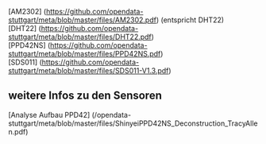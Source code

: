 [AM2302] (https://github.com/opendata-stuttgart/meta/blob/master/files/AM2302.pdf) (entspricht DHT22)  
[DHT22] (https://github.com/opendata-stuttgart/meta/blob/master/files/DHT22.pdf)  
[PPD42NS] (https://github.com/opendata-stuttgart/meta/blob/master/files/PPD42NS.pdf)  
[SDS011] (https://github.com/opendata-stuttgart/meta/blob/master/files/SDS011-V1.3.pdf)  
  
## weitere Infos zu den Sensoren  
[Analyse Aufbau PPD42] (/opendata-stuttgart/meta/blob/master/files/ShinyeiPPD42NS_Deconstruction_TracyAllen.pdf)  